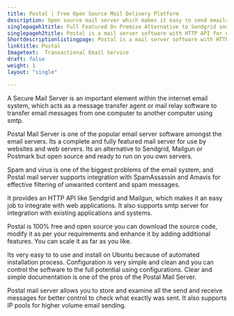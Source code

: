 ```yaml
---
title: Postal | Free Open Source Mail Delivery Platform
description: Open source mail server which makes it easy to send emails from your web apps. Supports SMTP and allows to examine all email traffic of your organization.
singlepageh1title: Full Featured On Premise Alternative to Sendgrid and Mailgun
singlepageh2title: Postal is a mail server software with HTTP API for easy integration with web apps. Use postal as central transactional email service to improve email tracking.
Shortdescriptionlistingpage: Postal is a mail server software with HTTP API for easy integration with web apps. Use postal as central transactional email service to improve email tracking.
linktitle: Postal
Imagetext:  Transactional Email Service 
draft: false
weight: 1
layout: "single"

---
```


A Secure Mail Server is an important element within the internet email system, which acts as a message transfer agent or mail relay software to transfer email messages from one computer to another computer using smtp.

Postal Mail Server is one of the popular email server software amongst the email servers. Its a complete and fully featured mail server for use by websites and web servers. Its an alternative to Sendgrid, Mailgun or Postmark but open source and ready to run on you own servers.

Spam and virus is one of the biggest problems of the email system, and Postal mail server supports integration with SpamAssassin and Amavis for effective filtering of unwanted content and spam messages.

It provides an HTTP API like Sendgrid and Mailgun, which makes it an easy job to integrate with web applications. It also supports smtp server for integration with existing applications and systems.

Postal is 100% free and open source you can download the source code, modify it as per your requirements and enhance it by adding additional features. You can scale it as far as you like.

Its very easy to to use and install on Ubuntu because of automated installation process. Configuration is very simple and clean and you can control the software to the full potential using configurations. Clear and simple documentation is one of the pros of the Postal Mail Server.

Postal mail server allows you to store and examine all the send and receive messages for better control to check what exactly was sent. It also supports IP pools for higher volume email sending.